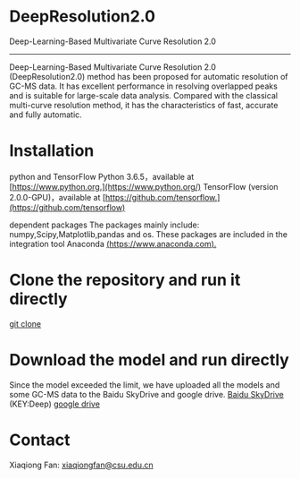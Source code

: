 # DeepResolution2.0
Deep-Learning-Based Multivariate Curve Resolution 2.0 

----------
Deep-Learning-Based Multivariate Curve Resolution 2.0 (DeepResolution2.0) method has been proposed for automatic resolution of GC-MS data. It has excellent performance in resolving overlapped peaks and is suitable for large-scale data analysis. Compared with the classical multi-curve resolution method, it has the characteristics of fast, accurate and fully automatic.



# Installation

python and TensorFlow
Python 3.6.5，available at [https://www.python.org.](https://www.python.org/) 
TensorFlow (version 2.0.0-GPU)，available at [https://github.com/tensorflow.](https://github.com/tensorflow) 

dependent packages
The packages mainly include: numpy,Scipy,Matplotlib,pandas and os.
These packages are included in the integration tool Anaconda [(https://www.anaconda.com).](https://www.anaconda.com/) 

# Clone the repository and run it directly
[git clone](https://github.com/xiaqiong/DeepResolution) 

# Download the model and run directly

Since the model exceeded the limit, we have uploaded all the models and some GC-MS data to the Baidu SkyDrive and google drive.
[Baidu SkyDrive](https://pan.baidu.com/s/1K5lvlWh2IgQS9hwcxzbaCQ) (KEY:Deep)
[google drive](https://drive.google.com/drive/folders/1z1gIvOA3zVrbS3q06TPr1ZA5YAxUH06S?usp=sharing)

# Contact

Xiaqiong Fan: xiaqiongfan@csu.edu.cn
